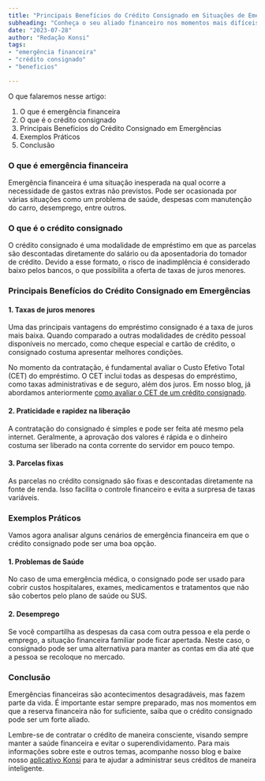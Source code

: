 ```yaml
---
title: "Principais Benefícios do Crédito Consignado em Situações de Emergência"
subheading: "Conheça o seu aliado financeiro nos momentos mais difíceis"
date: "2023-07-28"
author: "Redação Konsi"
tags:
- "emergência financeira"
- "crédito consignado"
- "beneficios"

---
```


O que falaremos nesse artigo:
1. O que é emergência financeira
2. O que é o crédito consignado
3. Principais Benefícios do Crédito Consignado em Emergências
4. Exemplos Práticos
5. Conclusão

### **O que é emergência financeira**

Emergência financeira é uma situação inesperada na qual ocorre a necessidade de gastos extras não previstos. Pode ser ocasionada por várias situações como um problema de saúde, despesas com manutenção do carro, desemprego, entre outros.

### **O que é o crédito consignado**

O crédito consignado é uma modalidade de empréstimo em que as parcelas são descontadas diretamente do salário ou da aposentadoria do tomador de crédito. Devido a esse formato, o risco de inadimplência é considerado baixo pelos bancos, o que possibilita a oferta de taxas de juros menores.

### **Principais Benefícios do Crédito Consignado em Emergências**

#### **1. Taxas de juros menores**

Uma das principais vantagens do empréstimo consignado é a taxa de juros mais baixa. Quando comparado a outras modalidades de crédito pessoal disponíveis no mercado, como cheque especial e cartão de crédito, o consignado costuma apresentar melhores condições.

No momento da contratação, é fundamental avaliar o Custo Efetivo Total (CET) do empréstimo. O CET inclui todas as despesas do empréstimo, como taxas administrativas e de seguro, além dos juros. Em nosso blog, já abordamos anteriormente [como avaliar o CET de um crédito consignado](konsi.com.br/postagens/manual-cet). 

#### **2. Praticidade e rapidez na liberação**

A contratação do consignado é simples e pode ser feita até mesmo pela internet. Geralmente, a aprovação dos valores é rápida e o dinheiro costuma ser liberado na conta corrente do servidor em pouco tempo.

#### **3. Parcelas fixas**

As parcelas no crédito consignado são fixas e descontadas diretamente na fonte de renda. Isso facilita o controle financeiro e evita a surpresa de taxas variáveis.

### **Exemplos Práticos**

Vamos agora analisar alguns cenários de emergência financeira em que o crédito consignado pode ser uma boa opção.

#### **1. Problemas de Saúde**

No caso de uma emergência médica, o consignado pode ser usado para cobrir custos hospitalares, exames, medicamentos e tratamentos que não são cobertos pelo plano de saúde ou SUS.

#### **2. Desemprego**

Se você compartilha as despesas da casa com outra pessoa e ela perde o emprego, a situação financeira familiar pode ficar apertada. Neste caso, o consignado pode ser uma alternativa para manter as contas em dia até que a pessoa se recoloque no mercado.

### **Conclusão**

Emergências financeiras são acontecimentos desagradáveis, mas fazem parte da vida. É importante estar sempre preparado, mas nos momentos em que a reserva financeira não for suficiente, saiba que o crédito consignado pode ser um forte aliado.

Lembre-se de contratar o crédito de maneira consciente, visando sempre manter a saúde financeira e evitar o superendividamento. Para mais informações sobre este e outros temas, acompanhe nosso blog e baixe nosso [aplicativo Konsi](konsi.com.br/app) para te ajudar a administrar seus créditos de maneira inteligente.